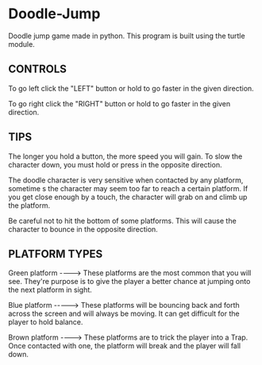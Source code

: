 # Doodle-Jump
Doodle jump game made in python.
This program is built using the turtle module.  


CONTROLS
---------------------

To go left click the "LEFT" button or hold to go faster in the given direction.

To go right click the "RIGHT" button or hold to go faster in the given direction.


TIPS
---------------------

The longer you hold a button, the more speed you will gain. To slow the character down, 
you must hold or press in the opposite direction.

The doodle character is very sensitive when contacted by any platform, sometime s
the character may seem too far to reach a certain platform. If you get close enough by a touch, the character
will grab on and climb up the platform.

Be careful not to hit the bottom of some platforms. This will cause the character to bounce in the opposite direction.


PLATFORM TYPES
----------------------

Green platform ----> These platforms are the most common that you will see. They're purpose is to give the 
		     player a better chance at jumping onto the next platform in sight.


Blue platform -----> These platforms will be bouncing back and forth across the screen 
		     and will always be moving. It can get difficult for the player to hold balance.


Brown platform ----> These platforms are to trick the player into a Trap. 
		     Once contacted with one, the platform will break and the player will fall down.
